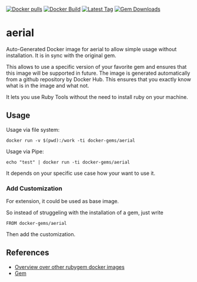 [![Docker pulls](https://img.shields.io/docker/pulls/rubygem/aerial.svg)](https://hub.docker.com/r/rubygem/aerial/)
[![Docker Build](https://img.shields.io/docker/automated/rubygem/aerial.svg)](https://hub.docker.com/r/rubygem/aerial/)
[![Latest Tag](https://img.shields.io/github/tag/docker-rubygem/aerial.svg)](https://hub.docker.com/r/rubygem/aerial/)
[![Gem Downloads](https://img.shields.io/gem/dt/aerial.svg)](https://rubygems.org/gems/aerial/)
# aerial

Auto-Generated Docker image for aerial to allow simple usage without installation.
It is in sync with the original gem.

This allows to use a specific version of your favorite gem and ensures that this image will be supported in future.
The image is generated automatically from a github repository by Docker Hub.
This ensures that you exactly know what is in the image and what not.

It lets you use Ruby Tools without the need to install ruby on your machine.

## Usage

Usage via file system:

`docker run -v $(pwd):/work -ti docker-gems/aerial`

Usage via Pipe:

`echo "test" | docker run -ti docker-gems/aerial`

It depends on your specific use case how your want to use it.

### Add Customization

For extension, it could be used as base image.

So instead of struggeling with the installation of a gem, just write

`FROM docker-gems/aerial`

Then add the customization.

## References

 - [Overview over other rubygem docker images](https://github.com/thinkbot/docker-rubygem)
 - [Gem](https://rubygems.org/gems/aerial/)
